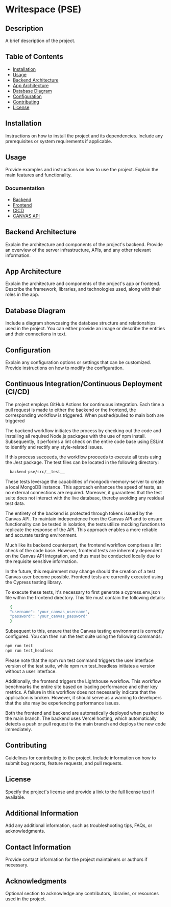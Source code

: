 # Writespace (PSE)

## Description

A brief description of the project.

## Table of Contents

- [Installation](#installation)
- [Usage](#usage)
- [Backend Architecture](#backend-architecture)
- [App Architecture](#app-architecture)
- [Database Diagram](#database-diagram)
- [Configuration](#configuration)
- [Contributing](#contributing)
- [License](#license)

## Installation

Instructions on how to install the project and its dependencies. Include any prerequisites or system requirements if applicable.

## Usage

Provide examples and instructions on how to use the project. Explain the main features and functionality.


### Documentation


- [Backend](./docs/Frontend.md)
- [Frontend](./docs/Backend.md)
- [CICD](./docs/CICD.md)
- [CANVAS API](./docs/canvas.md)

## Backend Architecture

Explain the architecture and components of the project's backend. Provide an overview of the server infrastructure, APIs, and any other relevant information.

## App Architecture

Explain the architecture and components of the project's app or frontend. Describe the framework, libraries, and technologies used, along with their roles in the app.

## Database Diagram

Include a diagram showcasing the database structure and relationships used in the project. You can either provide an image or describe the entities and their connections in text.

## Configuration

Explain any configuration options or settings that can be customized. Provide instructions on how to modify the configuration.

## Continuous Integration/Continuous Deployment (CI/CD)

The project employs GitHub Actions for continuous integration. Each time a pull request is made to either the backend or the frontend, the corresponding workflow is triggered. When pushed/pulled to main both are triggered

The backend workflow initiates the process by checking out the code and installing all required Node.js packages with the use of npm install. Subsequently, it performs a lint check on the entire code base using ESLint to identify and rectify any style-related issues.

If this process succeeds, the workflow proceeds to execute all tests using the Jest package. The test files can be located in the following directory:



```bash
  backend-pse/src/__test__
```


These tests leverage the capabilities of mongodb-memory-server to create a local MongoDB instance. This approach enhances the speed of tests, as no external connections are required. Moreover, it guarantees that the test suite does not interact with the live database, thereby avoiding any residual test data.

The entirety of the backend is protected through tokens issued by the Canvas API. To maintain independence from the Canvas API and to ensure functionality can be tested in isolation, the tests utilize mocking functions to replicate the response of the API. This approach enables a more reliable and accurate testing environment.

Much like its backend counterpart, the frontend workflow comprises a lint check of the code base. However, frontend tests are inherently dependent on the Canvas API integration, and thus must be conducted locally due to the requisite sensitive information.

In the future, this requirement may change should the creation of a test Canvas user become possible. Frontend tests are currently executed using the Cypress testing library.

To execute these tests, it's necessary to first generate a cypress.env.json file within the frontend directory. This file must contain the following details:

```bash
  {
  "username": "your_canvas_username",
  "password": "your_canvas_password"
  }
```

Subsequent to this, ensure that the Canvas testing environment is correctly configured. You can then run the test suite using the following commands:


```bash
npm run test
npm run test_headless

```

Please note that the npm run test command triggers the user interface version of the test suite, while npm run test_headless initiates a version without a user interface.

Additionally, the frontend triggers the Lighthouse workflow. This workflow benchmarks the entire site based on loading performance and other key metrics. A failure in this workflow does not necessarily indicate that the application is broken. However, it should serve as a warning to developers that the site may be experiencing performance issues.

Both the frontend and backend are automatically deployed when pushed to the main branch. The backend uses Vercel hosting, which automatically detects a push or pull request to the main branch and deploys the new code immediately.

## Contributing

Guidelines for contributing to the project. Include information on how to submit bug reports, feature requests, and pull requests.

## License

Specify the project's license and provide a link to the full license text if available.

## Additional Information

Add any additional information, such as troubleshooting tips, FAQs, or acknowledgments.

## Contact Information

Provide contact information for the project maintainers or authors if necessary.

## Acknowledgments

Optional section to acknowledge any contributors, libraries, or resources used in the project.


